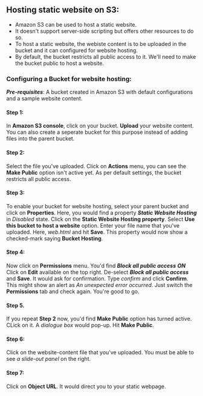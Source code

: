 ## Hosting static website on S3:
- Amazon S3 can be used to host a static website.
- It doesn't support server-side scripting but offers other resources to do so.
- To host a static website, the webiste content is to be uploaded in the bucket and it can configured for website hosting.
- By default, the bucket restricts all public access to it. We'll  need to make the bucket public to host a website.

### Configuring a Bucket for website hosting:
 _**Pre-requisites**_: A bucket created in Amazon S3 with default configurations and a sample website content.
#### Step 1:
In **Amazon S3 console**, click on your bucket. **Upload** your website content. You can also create a seperate bucket for this purpose instead of adding files into the parent bucket.
#### Step 2:
Select the file you've uploaded. Click on **Actions** menu, you can see the **Make Public** option isn't active yet. As per default settings, the bucket restricts all public access.
#### Step 3:
To enable your bucket for website hosting, select your parent bucket and click on **Properties**. Here, you would find a property _**Static Website Hosting**_ in  _Disabled_ state.
Click on the **Static Website Hosting property**. Select **Use this bucket to host a website** option. Enter your file name that you've uploaded. Here, _web.html_ and hit **Save**.
This property would now show a checked-mark saying **Bucket Hosting**.
#### Step 4:
Now click on **Permissions** menu. You'd find _**Block all public access**_ _**ON**_ Click on **Edit** available on the top right. De-select _**Block all public access**_ and **Save**.
It would ask for confirmation. Type _confirm_ and click **Confirm**.
This might show an alert as _An unexpected error occurred_. Just switch the **Permissions** tab and check again. You're good to go.
#### Step 5.
If you repeat **Step 2** now, you'd find **Make Public** option has turned active. CLick on it. A _dialogue box_ would pop-up. Hit **Make Public**.
#### Step 6:
Click on the website-content file that you've uploaded. You must be able to see _a slide-out panel_ on the right.
#### Step 7:
Click on **Object URL**. It would direct you to your static webpage.
